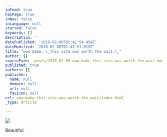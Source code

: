 ```yaml
---
inFeed: true
hasPage: true
inNav: false
inLanguage: null
starred: false
keywords: []
description: ''
datePublished: '2016-02-08T02:41:54.454Z'
dateModified: '2016-02-08T02:41:51.819Z'
title: "wow babe. \_This site was worth the wait.\_"
author: []
sourcePath: _posts/2016-02-08-wow-babe-this-site-was-worth-the-wait.md
published: true
authors: []
publisher:
  name: null
  domain: null
  url: null
  favicon: null
url: wow-babe-this-site-was-worth-the-wait/index.html
_type: Article

---
```

![](https://the-grid-user-content.s3-us-west-2.amazonaws.com/08a4f469-21ad-4050-9962-31c8297f172f.jpg)

Beautiful